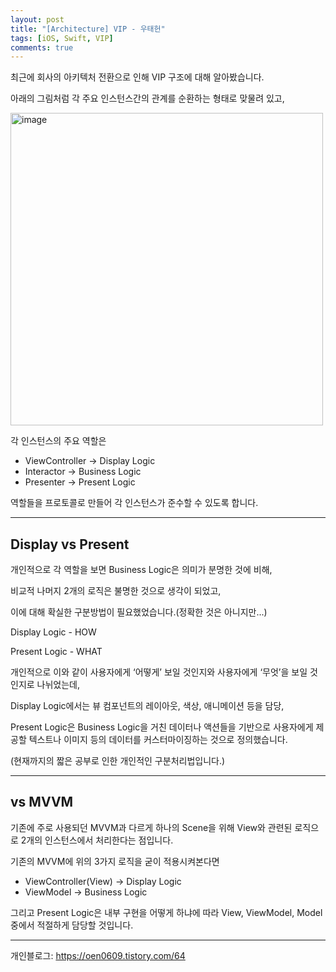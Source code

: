 ```yaml
---
layout: post
title: "[Architecture] VIP - 우태헌"
tags: [iOS, Swift, VIP]
comments: true
---
```


최근에 회사의 아키텍처 전환으로 인해 VIP 구조에 대해 알아봤습니다.

아래의 그림처럼 각 주요 인스턴스간의 관계를 순환하는 형태로 맞물려 있고,

<img width="500" alt="image" src="https://github.com/iO3S/io3s.github.io/blob/master/images/vip-simple.png">

각 인스턴스의 주요 역할은

- ViewController → Display Logic
- Interactor → Business Logic
- Presenter → Present Logic

역할들을 프로토콜로 만들어 각 인스턴스가 준수할 수 있도록 합니다.

---

## Display vs Present

개인적으로 각 역할을 보면 Business Logic은 의미가 분명한 것에 비해, 

비교적 나머지 2개의 로직은 불명한 것으로 생각이 되었고, 

이에 대해 확실한 구분방법이 필요했었습니다.(정확한 것은 아니지만...)

Display Logic - HOW

Present Logic - WHAT

개인적으로 이와 같이 사용자에게 ‘어떻게’ 보일 것인지와 사용자에게 ‘무엇’을 보일 것인지로 나뉘었는데, 

Display Logic에서는 뷰 컴포넌트의 레이아웃, 색상, 애니메이션 등을 담당, 

Present Logic은 Business Logic을 거친 데이터나 액션들을 기반으로 사용자에게 제공할 텍스트나 이미지 등의 데이터를 커스터마이징하는 것으로 정의했습니다.

(현재까지의 짧은 공부로 인한 개인적인 구분처리법입니다.)

---

## vs MVVM

기존에 주로 사용되던 MVVM과 다르게 하나의 Scene을 위해 View와 관련된 로직으로 2개의 인스턴스에서 처리한다는 점입니다.

기존의 MVVM에 위의 3가지 로직을 굳이 적용시켜본다면

- ViewController(View) → Display Logic
- ViewModel → Business Logic

그리고 Present Logic은 내부 구현을 어떻게 하냐에 따라 View, ViewModel, Model 중에서 적절하게 담당할 것입니다.

---

개인블로그: https://oen0609.tistory.com/64


